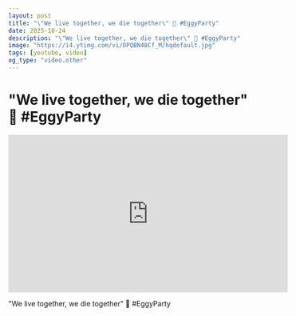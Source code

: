 ```yaml
---
layout: post
title: "\"We live together, we die together\" 🖤 #EggyParty"
date: 2025-10-24
description: "\"We live together, we die together\" 🖤 #EggyParty"
image: "https://i4.ytimg.com/vi/OPQBN48Cf_M/hqdefault.jpg"
tags: [youtube, video]
og_type: "video.other"
---
```


<script type="application/ld+json">
{
  "@context": "http://schema.org",
  "@type": "VideoObject",
  "name": "\\\"We live together, we die together\\\" \ud83d\udda4 #EggyParty",
  "description": "\\\"We live together, we die together\\\" \ud83d\udda4 #EggyParty",
  "thumbnailUrl": "https://i4.ytimg.com/vi/OPQBN48Cf_M/hqdefault.jpg",
  "uploadDate": "2025-10-24T12:00:51",
  "embedUrl": "https://www.youtube.com/embed/OPQBN48Cf_M",
  "publisher": {
    "@type": "Person",
    "name": "Celo Zaga"
  },
  "mainEntityOfPage": {
    "@type": "WebPage",
    "@id": "https://celozaga.github.io/2025/10/24/\"we-live-together,-we-die-together\"-\ud83d\udda4-#eggyparty-OPQBN48Cf_M.html"
  },
  "duration": "PT0M0S"
}
</script>

<script type="application/ld+json">
{
  "@context": "http://schema.org",
  "@type": "BlogPosting",
  "headline": "\\\"We live together, we die together\\\" \ud83d\udda4 #EggyParty",
  "image": "https://i4.ytimg.com/vi/OPQBN48Cf_M/hqdefault.jpg",
  "publisher": {
    "@type": "Person",
    "name": "Celo Zaga"
  },
  "url": "https://celozaga.github.io/2025/10/24/\"we-live-together,-we-die-together\"-\ud83d\udda4-#eggyparty-OPQBN48Cf_M.html",
  "datePublished": "2025-10-24T12:00:51",
  "dateCreated": "2025-10-24T12:00:51",
  "dateModified": "2025-10-24T12:00:51",
  "description": "\\\"We live together, we die together\\\" \ud83d\udda4 #EggyParty",
  "author": {
    "@type": "Person",
    "name": "Celo Zaga"
  },
  "mainEntityOfPage": {
    "@type": "WebPage",
    "@id": "https://celozaga.github.io/2025/10/24/\"we-live-together,-we-die-together\"-\ud83d\udda4-#eggyparty-OPQBN48Cf_M.html"
  }
}
</script>

<h1 class="youtube-post-title">"We live together, we die together" 🖤 #EggyParty</h1>

<iframe width="560" height="315" src="https://www.youtube.com/embed/OPQBN48Cf_M" class="youtube-post-embed" frameborder="0" allowfullscreen></iframe>

<p class="youtube-post-description">"We live together, we die together" 🖤 #EggyParty</p>
